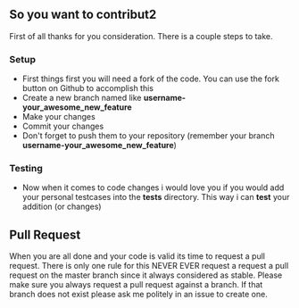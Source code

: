 ## So you want to contribut2

First of all thanks for you consideration. There is a couple steps to take.

### Setup

 * First things first you will need a fork of the code. You can use the fork button on Github to accomplish this
 * Create a new branch named like **username-your_awesome_new_feature**
 * Make your changes
 * Commit your changes
 * Don't forget to push them to your repository (remember your branch **username-your_awesome_new_feature**)

### Testing

 * Now when it comes to code changes i would love you if you would add your personal testcases into the **tests** directory. This way i can **test** your addition (or changes)


## Pull Request

When you are all done and your code is valid its time to request a pull request. There is only one rule for this NEVER EVER request a request a pull request on the master
branch since it always considered as stable. Please make sure you always request a pull request against a branch. If that branch does not exist please ask me politely in
an issue to create one.